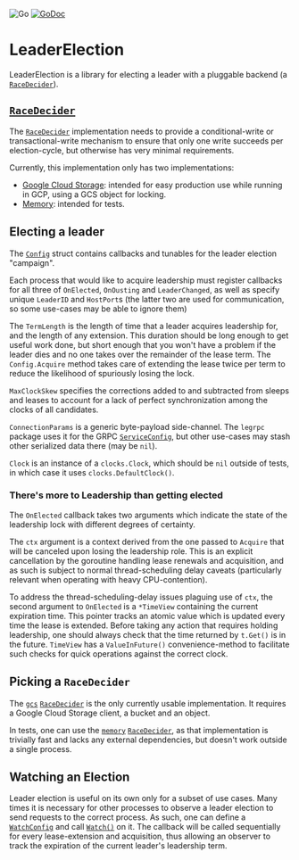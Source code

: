 ![Go](https://github.com/vimeo/leaderelection/workflows/Go/badge.svg)
[![GoDoc](https://godoc.org/github.com/vimeo/leaderelection?status.svg)](https://godoc.org/github.com/vimeo/leaderelection)

# LeaderElection

LeaderElection is a library for electing a leader with a pluggable backend (a
[`RaceDecider`]).

## [`RaceDecider`]
The [`RaceDecider`] implementation needs to provide a conditional-write or
transactional-write mechanism to ensure that only one write succeeds per
election-cycle, but otherwise has very minimal requirements.

Currently, this implementation only has two implementations:
 - [Google Cloud Storage][`gcs`]: intended for easy production use while running in GCP, using a GCS object for locking.
 - [Memory][`memory`]: intended for tests.

## Electing a leader

The [`Config`] struct contains callbacks and tunables for the leader election
"campaign".

Each process that would like to acquire leadership must register callbacks for
all three of `OnElected`, `OnOusting` and `LeaderChanged`, as well as specify
unique `LeaderID` and `HostPort`s (the latter two are used for communication, so
some use-cases may be able to ignore them)

The `TermLength` is the length of time that a leader acquires leadership for,
and the length of any extension. This duration should be long enough to get
useful work done, but short enough that you won't have a problem if the leader
dies and no one takes over the remainder of the lease term. The `Config.Acquire`
method takes care of extending the lease twice per term to reduce the likelihood
of spuriously losing the lock.

`MaxClockSkew` specifies the corrections added to and subtracted from sleeps
and leases to account for a lack of perfect synchronization among the clocks of
all candidates.

`ConnectionParams` is a generic byte-payload side-channel. The `legrpc` package
uses it for the GRPC [`ServiceConfig`], but other use-cases may stash other
serialized data there (may be `nil`).

`Clock` is an instance of a `clocks.Clock`, which should be `nil` outside of
tests, in which case it uses `clocks.DefaultClock()`.

### There's more to Leadership than getting elected

The `OnElected` callback takes two arguments which indicate the state of the
leadership lock with different degrees of certainty.

The `ctx` argument is a context derived from the one passed to `Acquire` that
will be canceled upon losing the leadership role. This is an explicit
cancellation by the goroutine handling lease renewals and acquisition, and as
such is subject to normal thread-scheduling delay caveats (particularly relevant
when operating with heavy CPU-contention).

To address the thread-scheduling-delay issues plaguing use of `ctx`, the
second argument to `OnElected` is a `*TimeView` containing the current
expiration time. This pointer tracks an atomic value which is updated every time
the lease is extended.  Before taking any action that requires holding
leadership, one should always check that the time returned by `t.Get()` is in
the future. `TimeView` has a `ValueInFuture()` convenience-method to facilitate
such checks for quick operations against the correct clock.

## Picking a `RaceDecider`

The [`gcs`] [`RaceDecider`] is the only currently usable implementation. It
requires a Google Cloud Storage client, a bucket and an object.

In tests, one can use the [`memory`] [`RaceDecider`], as that implementation
is trivially fast and lacks any external dependencies, but doesn't work outside
a single process.

## Watching an Election

Leader election is useful on its own only for a subset of use cases. Many times
it is necessary for other processes to observe a leader election to send
requests to the correct process. As such, one can define a [`WatchConfig`] and
call [`Watch()`] on it. The callback will be called sequentially for every
lease-extension and acquisition, thus allowing an observer to track the
expiration of the current leader's leadership term.

[`RaceDecider`]: https://pkg.go.dev/github.com/vimeo/leaderelection?tab=doc#RaceDecider
[`WatchConfig`]: https://pkg.go.dev/github.com/vimeo/leaderelection?tab=doc#WatchConfig
[`Watch()`]: https://pkg.go.dev/github.com/vimeo/leaderelection?tab=doc#WatchConfig.Watch
[`Config`]: https://pkg.go.dev/github.com/vimeo/leaderelection?tab=doc#Config
[`ServiceConfig`]: https://github.com/grpc/grpc/blob/master/doc/service_config.md
[`gcs`]: https://pkg.go.dev/github.com/vimeo/leaderelection/gcs
[`memory`]: https://pkg.go.dev/github.com/vimeo/leaderelection/memory
